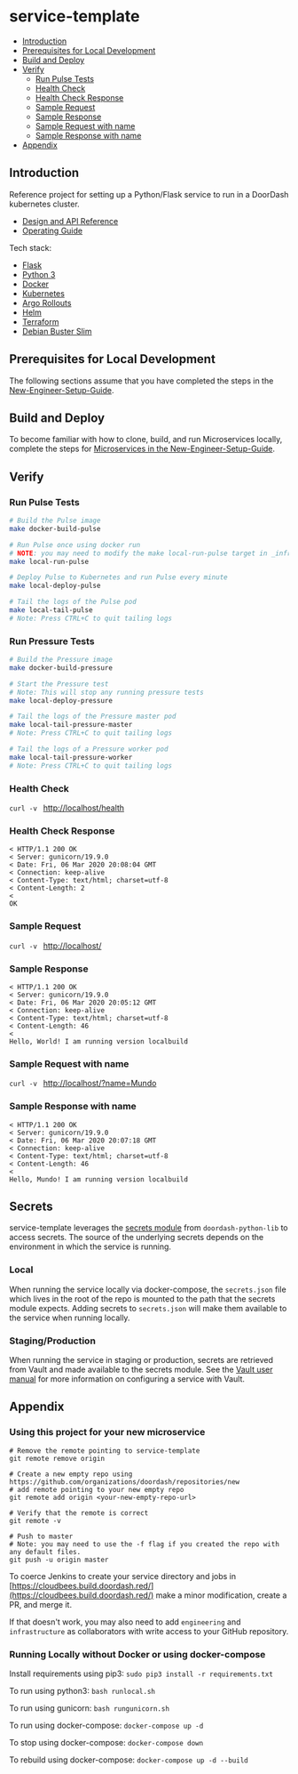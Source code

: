 # service-template 

* [Introduction](README.md#introduction)
* [Prerequisites for Local Development](README.md#prerequisites-for-local-development)
* [Build and Deploy](README.md#build-and-deploy)
* [Verify](README.md#verify)
  * [Run Pulse Tests](README.md#run-pulse-tests)
  * [Health Check](README.md#health-check)
  * [Health Check Response](README.md#health-check-response)
  * [Sample Request](README.md#sample-request)
  * [Sample Response](README.md#sample-response)
  * [Sample Request with name](README.md#sample-request-with-name)
  * [Sample Response with name](README.md#sample-response-with-name)
* [Appendix](README.md#appendix)

## Introduction

Reference project for setting up a Python/Flask service to run in a DoorDash kubernetes cluster.

* [Design and API Reference](DESIGN.md "Title")
* [Operating Guide](OPERATING.md "Title")

Tech stack:
 * [Flask](http://flask.pocoo.org/)
 * [Python 3](https://hub.docker.com/_/python)
 * [Docker](https://docs.docker.com/)
 * [Kubernetes](https://kubernetes.io/docs/home/)
 * [Argo Rollouts](https://argoproj.github.io/argo-rollouts/)
 * [Helm](https://docs.helm.sh/)
 * [Terraform](https://www.terraform.io/docs/)
 * [Debian Buster Slim](https://packages.debian.org/buster/slim)


## Prerequisites for Local Development

The following sections assume that you have completed the steps in the
[New-Engineer-Setup-Guide](https://github.com/doordash/doordash-eng-wiki/blob/master/docs/New-Engineer-Setup-Guide.md).

## Build and Deploy

To become familiar with how to clone, build, and run Microservices locally, complete the steps for [Microservices in the
New-Engineer-Setup-Guide](https://github.com/doordash/doordash-eng-wiki/blob/master/docs/New-Engineer-Setup-Guide.md#microservices).

## Verify

### Run Pulse Tests

```bash
# Build the Pulse image
make docker-build-pulse

# Run Pulse once using docker run
# NOTE: you may need to modify the make local-run-pulse target in _infra/infra.mk to set the environment variables needed by your tests
make local-run-pulse

# Deploy Pulse to Kubernetes and run Pulse every minute
make local-deploy-pulse

# Tail the logs of the Pulse pod
make local-tail-pulse 
# Note: Press CTRL+C to quit tailing logs
```

### Run Pressure Tests

```bash
# Build the Pressure image
make docker-build-pressure

# Start the Pressure test
# Note: This will stop any running pressure tests
make local-deploy-pressure

# Tail the logs of the Pressure master pod
make local-tail-pressure-master
# Note: Press CTRL+C to quit tailing logs

# Tail the logs of a Pressure worker pod
make local-tail-pressure-worker
# Note: Press CTRL+C to quit tailing logs
```

### Health Check

`curl -v ` [http://localhost/health](http://localhost/health)

### Health Check Response

```
< HTTP/1.1 200 OK
< Server: gunicorn/19.9.0
< Date: Fri, 06 Mar 2020 20:08:04 GMT
< Connection: keep-alive
< Content-Type: text/html; charset=utf-8
< Content-Length: 2
< 
OK
```

### Sample Request

`curl -v ` [http://localhost/](http://localhost/)

### Sample Response

```
< HTTP/1.1 200 OK
< Server: gunicorn/19.9.0
< Date: Fri, 06 Mar 2020 20:05:12 GMT
< Connection: keep-alive
< Content-Type: text/html; charset=utf-8
< Content-Length: 46
< 
Hello, World! I am running version localbuild
```

### Sample Request with name

`curl -v ` [http://localhost/?name=Mundo](http://localhost/?name=Mundo)

### Sample Response with name

```
< HTTP/1.1 200 OK
< Server: gunicorn/19.9.0
< Date: Fri, 06 Mar 2020 20:07:18 GMT
< Connection: keep-alive
< Content-Type: text/html; charset=utf-8
< Content-Length: 46
< 
Hello, Mundo! I am running version localbuild
```

## Secrets

service-template leverages the [secrets module](https://github.com/doordash/doordash-python-lib/tree/master/doordash_lib/secrets) from `doordash-python-lib` to access secrets. The source of the underlying secrets depends on the environment in which the service is running.

### Local

When running the service locally via docker-compose, the `secrets.json` file which lives in the root of the repo is mounted to the path that the secrets module expects. Adding secrets to `secrets.json` will make them available to the service when running locally.

### Staging/Production

When running the service in staging or production, secrets are retrieved from Vault and made available to the secrets module. See the [Vault user manual](https://docs.google.com/document/d/15hLzvxM21lMbD-qbgR946o8v7d3zb_tBQRKniQWpRLI) for more information on configuring a service with Vault.


## Appendix

### Using this project for your new microservice
```
# Remove the remote pointing to service-template
git remote remove origin

# Create a new empty repo using https://github.com/organizations/doordash/repositories/new
# add remote pointing to your new empty repo
git remote add origin <your-new-empty-repo-url>

# Verify that the remote is correct
git remote -v

# Push to master
# Note: you may need to use the -f flag if you created the repo with any default files.
git push -u origin master
```

To coerce Jenkins to create your service directory and jobs in
[https://cloudbees.build.doordash.red/](https://cloudbees.build.doordash.red/)
make a minor modification, create a PR, and merge it.

If that doesn't work, you may also need to add `engineering` and `infrastructure` as collaborators with write access to
your GitHub repository.

### Running Locally without Docker or using docker-compose

Install requirements using pip3: `sudo pip3 install -r requirements.txt`

To run using python3: `bash runlocal.sh`

To run using gunicorn: `bash rungunicorn.sh`

To run using docker-compose: `docker-compose up -d`

To stop using docker-compose: `docker-compose down`

To rebuild using docker-compose: `docker-compose up -d --build`

